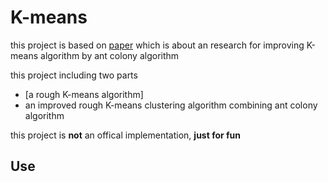 # K-means

this project is based on [paper](https://github.com/luzhixing12345/Rough-K-means/releases/download/v0.0.1/K-means.and.ant.colony.algorithm.pdf) which is about an research for improving K-means algorithm by ant colony algorithm

this project including two parts

- [a rough K-means algorithm]
- an improved rough K-means clustering algorithm combining ant colony algorithm

this project is **not** an offical implementation, **just for fun**

## Use
